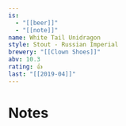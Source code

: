 ```yaml
---
is:
  - "[[beer]]"
  - "[[note]]"
name: White Tail Unidragon
style: Stout - Russian Imperial
brewery: "[[Clown Shoes]]"
abv: 10.3
rating: 👍
last: "[[2019-04]]"
---
```

# Notes

